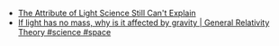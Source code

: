 - [The Attribute of Light Science Still Can't Explain](https://youtu.be/TfwaEhNg9Oc)
- [If light has no mass, why is it affected by gravity | General Relativity Theory #science #space](https://youtu.be/umah_DFqUpU)
